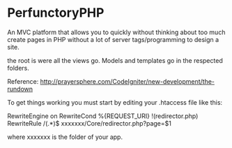 PerfunctoryPHP
==============

An MVC platform that allows you to quickly without thinking about too much create pages in PHP without a lot of server tags/programming to design a site.

the root is were all the views go.  Models and templates go in the respected folders.

Reference:  http://prayersphere.com/CodeIgniter/new-development/the-rundown

To get things working you must start by editing your .htaccess file like this:

RewriteEngine on
RewriteCond %{REQUEST_URI} !(redirector.php)
RewriteRule /(.*)$         xxxxxxx/Core/redirector.php?page=$1

where xxxxxxx is the folder of your app.